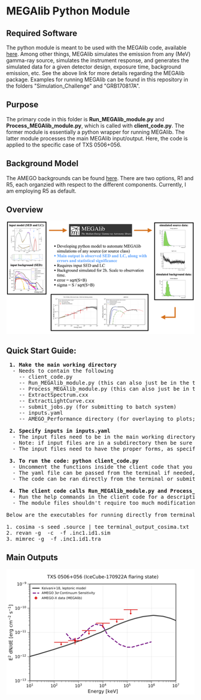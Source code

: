 # MEGAlib Python Module

## Required Software <br />
The python module is meant to be used with the MEGAlib code, available [here](http://megalibtoolkit.com/home.html). Among other things, MEGAlib simulates the emission from any (MeV) gamma-ray source, simulates the instrument response, and generates the simulated data for a given detector design, exposure time, background emission, etc. See the above link for more details regarding the MEGAlib package. Examples for running MEGAlib can be found in this repository in the folders "Simulation_Challenge" and "GRB170817A".  

## Purpose <br />
The primary code in this folder is **Run_MEGAlib_module.py** and **Process_MEGAlib_module.py**, which is called with **client_code.py**. The former module is essentially a python wrapper for running MEGAlib. The latter module processes the main MEGAlib input/output. Here, the code is applied to the specific case of TXS 0506+056. 

## Background Model <br />
The AMEGO backgrounds can be found [here](https://github.com/ComPair/Simulation-Data-Files/tree/master/AMEGO_Probe). There are two options, R1 and R5, each organzied with respect to the different components. Currently, I am employing R5 as default. 

## Overview <br />
<p align="center">
<img width="900"  src="MEGAlib_sim_overview.png">
</p>

## Quick Start Guide: <br /> 
<pre>
<b> 1. Make the main working directory </b> 
  - Needs to contain the following
    -- client_code.py
    -- Run_MEGAlib_module.py (this can also just be in the the python path instead of the main directory)
    -- Process_MEGAlib_module.py (this can also just be in the the python path instead of the main directory)
    -- ExtractSpectrum.cxx
    -- ExtractLightCurve.cxx
    -- submit_jobs.py (for submitting to batch system)
    -- inputs.yaml
    -- AMEGO_Performance directory (for overlaying to plots; can be commented out in Process_MEGAlib_module.py if not wanted)

<b> 2. Specify inputs in inputs.yaml </b>
  - The input files need to be in the main working directory, or a subdirectory therein.
  - Note: if input files are in a subdirectory then be sure to specify the relative path (from main directory).
  - The input files need to have the proper forms, as specified in the MEGAlib documentation. See TXS_0506_056 files for example template.

<b> 3. To run the code: python client_code.py </b>
  - Uncomment the functions inside the client code that you want to run.
  - The yaml file can be passed from the terminal if needed, otherwise it uses the defualt specified in the client code.
  - The code can be ran directly from the terminal or submitted to a batch system using submit_jobs.py (for example).

<b> 4. The client code calls Run_MEGAlib_module.py and Process_MEGAlib_module.py </b>
  - Run the help commands in the client code for a description of the function inputs for each module.
  - The module files shouldn't require too much modification.

Below are the executables for running directly from terminal (mainly for testing, saving configuration files, etc):

1. cosima -s seed <name>.source | tee terminal_output_cosima.txt
2. revan -g <geometry file> -c <configuration file> -f <name>.inc1.id1.sim 
3. mimrec -g <geometry file> -f <name>.inc1.id1.tra
</pre>

## Main Outputs <br />
<p align="center">
<img width="700"  src="SED_7bins.png">
</p>
